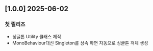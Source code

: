 ## [1.0.0] 2025-06-02
### 첫 릴리즈
- 싱글톤 Utility 클래스 제작
- MonoBehaviour대신 Singleton<T>를 상속 하면 자동으로 싱글톤 객체 생성